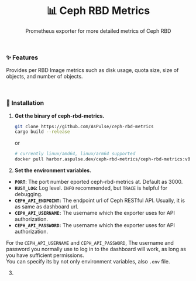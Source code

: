 <h1 align="center" style="border-bottom: none;">📊 Ceph RBD Metrics</h1>
<p align="center">Prometheus exporter for more detailed metrics of Ceph RBD</p>

<br />


### ✨ Features
Provides per RBD Image metrics such as disk usage, quota size, size of objects, and number of objects.

<br />

### 💠 Installation
1. **Get the binary of ceph-rbd-metrics.**
   ```sh
   git clone https://github.com/AsPulse/ceph-rbd-metrics
   cargo build --release
   ```
   or
   ```sh
   # currently linux/amd64, linux/arm64 supported
   docker pull harbor.aspulse.dev/ceph-rbd-metrics/ceph-rbd-metrics:v0.1.0`
   ```

  
2. **Set the environment variables.**
  - **`PORT`**: The port number eported ceph-rbd-metrics at. Default as 3000.
  - **`RUST_LOG`:** Log level. `INFO` recommended, but `TRACE` is helpful for debugging.
  - **`CEPH_API_ENDPOINT`:** The endpoint url of Ceph RESTful API. Usually, it is as same as dashboard url.
  - **`CEPH_API_USERNAME`:** The username which the exporter uses for API authorization.
  - **`CEPH_API_PASSWORD`:** The username which the exporter uses for API authorization.
  
  For the `CEPH_API_USERNAME` and `CEPH_API_PASSWORD`, The username and password you normally use to log in to the dashboard will work, as long as you have sufficient permissions.  
  You can specify its by not only environment variables, also `.env` file.

3.  
